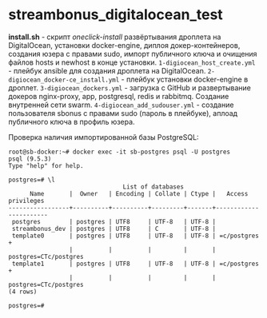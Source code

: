 # streambonus_digitalocean_test

**install.sh** - скрипт *oneclick-install* развёртывания дроплета на DigitalOcean, установки docker-engine, диплоя докер-контейнеров, создания юзера с правами sudo, импорт публичного ключа и очищения файлов hosts и newhost в конце установки.
`1-digiocean_host_create.yml` - плейбук ansible для создания дроплета на DigitalOcean.
`2-digiocean_docker-ce_install.yml` - плейбук установки docker-engine в дроплет.
`3-digiocean_dockers.yml` - загрузка с GitHub и развертывание докеров nginx-proxy, app, postgresql, redis и rabbitmq. Создание внутренней сети swarm.
`4-digiocean_add_sudouser.yml` - создание пользователя sbonus с правами sudo (пароль в плейбуке), аплоад публичного ключа в профиль юзера.

Проверка наличия импортированной базы PostgreSQL:

```
root@sb-docker:~# docker exec -it sb-postgres psql -U postgres
psql (9.5.3)
Type "help" for help.

postgres=# \l
                                List of databases
      Name       |  Owner   | Encoding | Collate | Ctype |   Access privileges   
-----------------+----------+----------+---------+-------+-----------------------
 postgres        | postgres | UTF8     | UTF-8   | UTF-8 | 
 streambonus_dev | postgres | UTF8     | C       | UTF-8 | 
 template0       | postgres | UTF8     | UTF-8   | UTF-8 | =c/postgres          +
                 |          |          |         |       | postgres=CTc/postgres
 template1       | postgres | UTF8     | UTF-8   | UTF-8 | =c/postgres          +
                 |          |          |         |       | postgres=CTc/postgres
(4 rows)

postgres=# 

``` 
